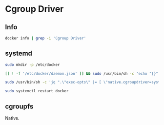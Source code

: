 # Cgroup Driver

## Info

```sh
docker info | grep -i 'Cgroup Driver'
```

## systemd

```sh
sudo mkdir -p /etc/docker
```

```sh
[[ ! -f '/etc/docker/daemon.json' ]] && sudo /usr/bin/sh -c 'echo "{}" >> /etc/docker/daemon.json'
```

```sh
sudo /usr/bin/sh -c 'jq ".\"exec-opts\" |= [ \"native.cgroupdriver=systemd\" ]" /etc/docker/daemon.json | sponge /etc/docker/daemon.json'
```

```sh
sudo systemctl restart docker
```

## cgroupfs

Native.
